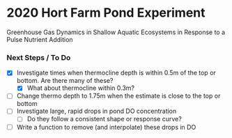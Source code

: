 # 2020 Hort Farm Pond Experiment

Greenhouse Gas Dynamics in Shallow Aquatic Ecosystems in Response to a Pulse Nutrient Addition


### Next Steps / To Do 

- [x] Investigate times when thermocline depth is within 0.5m of the top or bottom. Are there many of these?
  - [x] What about thermocline within 0.3m?
- [ ] Change thermo depth to 1.75m when the estimate is close to the top or bottom 
- [ ] Investigate large, rapid drops in pond DO concentration
  - [ ] Do they follow a consistent shape or response curve?
- [ ] Write a function to remove (and interpolate) these drops in DO
